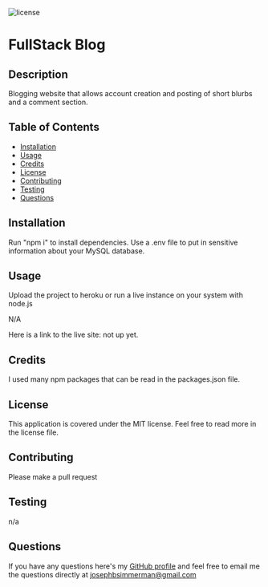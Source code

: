 ![license](https://img.shields.io/static/v1?label=license&message=MIT&color=blueviolet)

# FullStack Blog

## Description
Blogging website that allows account creation and posting of short blurbs and a comment section.

## Table of Contents

- [Installation](#installation)
- [Usage](#usage)
- [Credits](#credits)
- [License](#license)
- [Contributing](#contributing)
- [Testing](#testing)
- [Questions](#questions)

## Installation

Run "npm i" to install dependencies. Use a .env file to put in sensitive information about your MySQL database.

## Usage

Upload the project to heroku or run a live instance on your system with node.js

N/A

Here is a link to the live site: not up yet.

<!-- Here is a slot to put in screenshots -->




## Credits 

I used many npm packages that can be read in the packages.json file.

## License

This application is covered under the MIT license. Feel free to read more in the license file.

## Contributing

Please make a pull request

## Testing

n/a 

## Questions

If you have any questions here's my [GitHub profile](https://github.com/FruityOkapi) and feel free to email me the questions directly at josephbsimmerman@gmail.com
